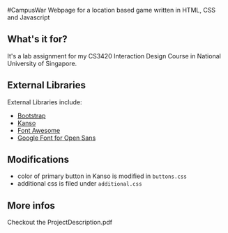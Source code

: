 #CampusWar
Webpage for a location based game written in HTML, CSS and Javascript

## What's it for?
It's a lab assignment for my CS3420 Interaction Design Course in National University of Singapore. 

## External Libraries
External Libraries include:
* [Bootstrap](http://getbootstrap.com/2.3.2/‎)
* [Kanso](http://www.kolszewski.com/kanso/)
* [Font Awesome](http://fortawesome.github.io/Font-Awesome/)
* [Google Font for Open Sans](http://www.google.com/fonts/specimen/Open+Sans)

## Modifications
* color of primary button in Kanso is modified in `buttons.css`
* additional css is filed under `additional.css`

## More infos
Checkout the ProjectDescription.pdf
